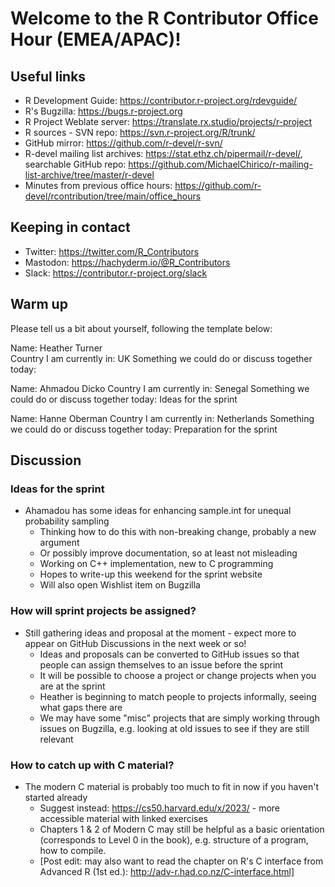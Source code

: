 # Welcome to the R Contributor Office Hour (EMEA/APAC)! 

## Useful links 

 * R Development Guide: https://contributor.r-project.org/rdevguide/ 
 * R's Bugzilla: https://bugs.r-project.org 
 * R Project Weblate server: https://translate.rx.studio/projects/r-project 
 * R sources - SVN repo: https://svn.r-project.org/R/trunk/ 
 * GitHub mirror: https://github.com/r-devel/r-svn/ 
 * R-devel mailing list archives: https://stat.ethz.ch/pipermail/r-devel/, searchable GitHub repo: https://github.com/MichaelChirico/r-mailing-list-archive/tree/master/r-devel 
 * Minutes from previous office hours: https://github.com/r-devel/rcontribution/tree/main/office_hours 

## Keeping in contact 

 * Twitter: https://twitter.com/R_Contributors
 * Mastodon: https://hachyderm.io/@R_Contributors
 * Slack: https://contributor.r-project.org/slack 

## Warm up 

Please tell us a bit about yourself, following the template below: 

Name: Heather Turner   
Country I am currently in: UK 
Something we could do or discuss together today: 

Name: Ahmadou Dicko
Country I am currently in: Senegal
Something we could do or discuss together today: Ideas for the sprint

Name: Hanne Oberman
Country I am currently in: Netherlands
Something we could do or discuss together today: Preparation for the sprint

## Discussion

### Ideas for the sprint

 * Ahamadou has some ideas for enhancing sample.int for unequal probability sampling 
    - Thinking how to do this with non-breaking change, probably a new argument
    - Or possibly improve documentation, so at least not misleading
    - Working on C++ implementation, new to C programming
    - Hopes to write-up this weekend for the sprint website
    - Will also open Wishlist item on Bugzilla

### How will sprint projects be assigned?

* Still gathering ideas and proposal at the moment - expect more to appear on GitHub Discussions in the next week or so!
    - Ideas and proposals can be converted to GitHub issues so that people can assign themselves to an issue before the sprint
    - It will be possible to choose a project or change projects when you are at the sprint
    - Heather is beginning to match people to projects informally, seeing what gaps there are
    - We may have some "misc" projects that are simply working through issues on Bugzilla, e.g. looking at old issues to see if they are still relevant

### How to catch up with C material?

* The modern C material is probably too much to fit in now if you haven't started already
    - Suggest instead: https://cs50.harvard.edu/x/2023/ - more accessible material with linked exercises
    - Chapters 1 & 2 of Modern C may still be helpful as a basic orientation (corresponds to Level 0 in the book), e.g. structure of a program, how to compile.
    - [Post edit: may also want to read the chapter on R's C interface from Advanced R (1st ed.): http://adv-r.had.co.nz/C-interface.html]

